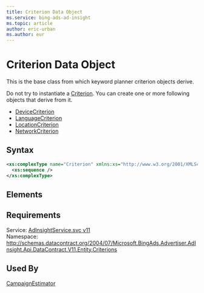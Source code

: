 ```yaml
---
title: Criterion Data Object
ms.service: bing-ads-ad-insight
ms.topic: article
author: eric-urban
ms.author: eur
---
```

# Criterion Data Object
This is the base class from which keyword planner criterion objects derive. 

Do not try to instantiate a [Criterion](../ad-insight/criterion.md). You can create one or more following objects that derive from it.
- [DeviceCriterion](../ad-insight/devicecriterion.md)  
- [LanguageCriterion](../ad-insight/languagecriterion.md)  
- [LocationCriterion](../ad-insight/locationcriterion.md)  
- [NetworkCriterion](../ad-insight/networkcriterion.md)  

## Syntax
```xml
<xs:complexType name="Criterion" xmlns:xs="http://www.w3.org/2001/XMLSchema">
  <xs:sequence />
</xs:complexType>
```

## <a name="elements"></a>Elements

## Requirements
Service: [AdInsightService.svc v11](https://adinsight.api.bingads.microsoft.com/Api/Advertiser/AdInsight/v11/AdInsightService.svc)  
Namespace: http://schemas.datacontract.org/2004/07/Microsoft.BingAds.Advertiser.AdInsight.Api.DataContract.V11.Entity.Criterions  

## Used By
[CampaignEstimator](campaignestimator.md)  
